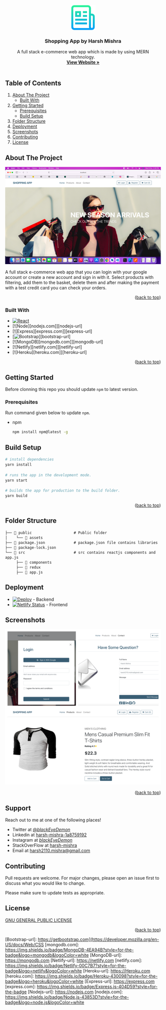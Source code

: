 <!-- Improved compatibility of back to top link: See: https://github.com/othneildrew/Best-README-Template/pull/73 -->

<a name="readme-top"></a>

<!--
*** Thanks for checking out the Best-README-Template. If you have a suggestion
*** that would make this better, please fork the repo and create a pull request
*** or simply open an issue with the tag "enhancement".
*** Don't forget to give the project a star!
*** Thanks again! Now go create something AMAZING! :D
-->

<!-- PROJECT SHIELDS -->
<!--
*** I'm using markdown "reference style" links for readability.
*** Reference links are enclosed in brackets [ ] instead of parentheses ( ).
*** See the bottom of this document for the declaration of the reference variables
*** for contributors-url, forks-url, etc. This is an optional, concise syntax you may use.
*** https://www.markdownguide.org/basic-syntax/#reference-style-links
-->

<!-- PROJECT LOGO -->
<br />
<div align="center">
  <a href="https://github.com/othneildrew/Best-README-Template">
    <img src="public/assets/logo.png" alt="Logo" width="80" height="80">
  </a>

  <h3 align="center">Shopping App by Harsh Mishra</h3>

  <p align="center">
    A full stack e-commerce web app which is made by using MERN technology.
    <br />
    <a href="https://shoppingappfrontend.herokuapp.com/"><strong>View Website »</strong></a>
    <br />
    <br />
  </p>
</div>

<!-- TABLE OF CONTENTS -->

  ## Table of Contents
  <ol>
    <li>
      <a href="#about-the-project">About The Project</a>
      <ul>
        <li><a href="#built-with">Built With</a></li>
      </ul>
    </li>
    <li>
      <a href="#getting-started">Getting Started</a>
      <ul>
        <li><a href="#Prerequisites">Prerequisites</a></li>
        <li><a href="#installation">Build Setup</a></li>
      </ul>
    </li>
     <li><a href="#Folder-Structure">Folder Structure</a></li>
    <li><a href="#Deployment">Deployment</a></li>
    <li><a href="#Screenshots">Screenshots</a></li>
    <li><a href="#contributing">Contributing</a></li>
    <li><a href="#license">License</a></li>
  </ol>


<!-- ABOUT THE PROJECT -->

## About The Project

[![Product Name Screen Shot][product-screenshot]](https://shoppingappfrontend.herokuapp.com/)

A full stack e-commerce web app that you can login with your google account or create a new account and sign in with it. Select products with filtering, add them to the basket, delete them and after making the payment with a test credit card you can check your orders.

<p align="right">(<a href="#readme-top">back to top</a>)</p>

<!-- Built With -->

### Built With

- [![React][react.js]][react-url]
- [![Node][nodejs.com]][nodejs-url]
- [![Express][express.com]][express-url]
- [![Bootstrap][bootstrap.com]][bootstrap-url]
- [![MongoDB][mongodb.com]][mongodb-url]
- [![Netlify][netlify.com]][netlify-url]
- [![Heroku][heroku.com]][heroku-url]

<p align="right">(<a href="#readme-top">back to top</a>)</p>

<!-- GETTING STARTED -->

## Getting Started

Before clonning this repo you should update `npm` to latest version.

<!-- Prerequisites -->

### Prerequisites

Run command given below to update `npm`.

- npm
  ```sh
  npm install npm@latest -g
  ```
  <!-- Build Setup -->

## Build Setup

```bash
# install dependencies
yarn install

# runs the app in the development mode.
yarn start

# builds the app for production to the build folder.
yarn build
```

<p align="right">(<a href="#readme-top">back to top</a>)</p>

<!-- Folder Structure -->

## Folder Structure

    ├── 📁 public                   # Public folder
    │    └── 📁 assets
    ├── 📁 package.json             # package.json file contains libraries
    ├── 📁 package-lock.json
    └── 📁 src                      # src contains reactjs components and app.js
         ├── 📁 components
         ├── 📁 redux
         ├── 📁 app.js

<!-- Deployment -->

## Deployment

- [![Deploy](https://www.herokucdn.com/deploy/button.svg)](https://heroku.com/deploy) - Backend
- [![Netlify Status](https://api.netlify.com/api/v1/badges/8e9c3a2f-2127-47d1-aa00-f3f1609e1897/deploy-status)](https://app.netlify.com/sites/stupefied-goldstine-0d23f1/deploys) - Frontend

<!-- Screenshots -->

## Screenshots

[![Product Name Screen Shot][product-screenshots]](https://shoppingappfrontend.herokuapp.com/)

<p align="right">(<a href="#readme-top">back to top</a>)</p>

<!-- CONTRIBUTING -->

## Support

Reach out to me at one of the following places!

- Twitter at [@_blackEyeDemon_](https://twitter.com/_blackEyeDemon_)
- Linkedin at [harsh-mishra-1a8759192](https://www.linkedin.com/in/harsh-mishra-1a8759192/)
- Instagram at [_blackEyeDemon_](https://www.instagram.com/_blackeyedemon_/)
- StackOverFlow at [harsh-mishra](https://stackoverflow.com/users/11264664/harsh-mishra)
- Email at [harsh2110.mishra@gmail.com](mailto:harsh2110.mishra@gmail.com)

## Contributing

Pull requests are welcome. For major changes, please open an issue first to discuss what you would like to change.

Please make sure to update tests as appropriate.

## License

[GNU GENERAL PUBLIC LICENSE](https://www.gnu.org/licenses/gpl-3.0.en.html)

<p align="right">(<a href="#readme-top">back to top</a>)</p>

<!-- MARKDOWN LINKS & IMAGES -->
<!-- https://www.markdownguide.org/basic-syntax/#reference-style-links -->

[contributors-shield]: https://img.shields.io/github/contributors/othneildrew/Best-README-Template.svg?style=for-the-badge
[contributors-url]: https://github.com/othneildrew/Best-README-Template/graphs/contributors
[forks-shield]: https://img.shields.io/github/forks/othneildrew/Best-README-Template.svg?style=for-the-badge
[forks-url]: https://github.com/othneildrew/Best-README-Template/network/members
[stars-shield]: https://img.shields.io/github/stars/othneildrew/Best-README-Template.svg?style=for-the-badge
[stars-url]: https://github.com/othneildrew/Best-README-Template/stargazers
[issues-shield]: https://img.shields.io/github/issues/othneildrew/Best-README-Template.svg?style=for-the-badge
[issues-url]: https://github.com/othneildrew/Best-README-Template/issues
[license-shield]: https://img.shields.io/github/license/othneildrew/Best-README-Template.svg?style=for-the-badge
[license-url]: https://github.com/othneildrew/Best-README-Template/blob/master/LICENSE.txt
[linkedin-shield]: https://img.shields.io/badge/-LinkedIn-black.svg?style=for-the-badge&logo=linkedin&colorB=555
[linkedin-url]: https://linkedin.com/in/othneildrew
[product-screenshot]: public/assets/screenshot.png
[product-screenshots]: public/assets/screenshots.png
[react.js]: https://img.shields.io/badge/React-20232A?style=for-the-badge&logo=react&logoColor=61DAFB
[react-url]: https://reactjs.org/
[bootstrap.com]: https://img.shields.io/badge/CSS-239120?&style=for-the-badge&logo=css3&logoColor=white

[Bootstrap-url]: https://getbootstrap.com](https://developer.mozilla.org/en-US/docs/Web/CSS
[mongodb.com]: https://img.shields.io/badge/MongoDB-4EA94B?style=for-the-badge&logo=mongodb&logoColor=white
[MongoDB-url]: https://mongodb.com
[Netlify-url]: https://netlify.com
[netlify.com]: https://img.shields.io/badge/Netlify-00C7B7?style=for-the-badge&logo=netlify&logoColor=white
[Heroku-url]: https://Heroku.com
[heroku.com]: https://img.shields.io/badge/Heroku-430098?style=for-the-badge&logo=heroku&logoColor=white
[Express-url]: https://express.com
[express.com]: https://img.shields.io/badge/Express.js-404D59?style=for-the-badge
[Nodejs-url]: https://nodejs.com
[nodejs.com]: https://img.shields.io/badge/Node.js-43853D?style=for-the-badge&logo=node.js&logoColor=white
